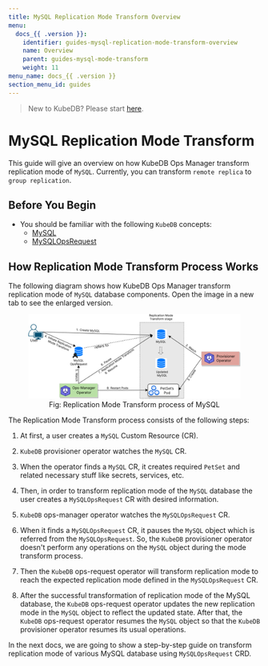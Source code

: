 ```yaml
---
title: MySQL Replication Mode Transform Overview
menu:
  docs_{{ .version }}:
    identifier: guides-mysql-replication-mode-transform-overview
    name: Overview
    parent: guides-mysql-mode-transform
    weight: 11
menu_name: docs_{{ .version }}
section_menu_id: guides
---
```


> New to KubeDB? Please start [here](/docs/README.md).

# MySQL Replication Mode Transform

This guide will give an overview on how KubeDB Ops Manager transform replication mode of `MySQL`. Currently, you can transform `remote replica` to `group replication`.

## Before You Begin

- You should be familiar with the following `KubeDB` concepts:
    - [MySQL](/docs/guides/mysql/concepts/mysqldatabase)
    - [MySQLOpsRequest](/docs/guides/mysql/concepts/opsrequest)

## How Replication Mode Transform Process Works

The following diagram shows how KubeDB Ops Manager transform replication mode of `MySQL` database components. Open the image in a new tab to see the enlarged version.

<figure align="center">
<img alt="Replication Mode Transform process of MySQL" src="/docs/guides/mysql/replication-mode-transform/overview/images/replication-mode-transform.svg">
<figcaption align="center">Fig: Replication Mode Transform process of MySQL</figcaption>
</figure>

The Replication Mode Transform process consists of the following steps:

1. At first, a user creates a `MySQL` Custom Resource (CR).

2. `KubeDB` provisioner operator watches the `MySQL` CR.

3. When the operator finds a `MySQL` CR, it creates required `PetSet` and related necessary stuff like secrets, services, etc.

4. Then, in order to transform replication mode of the `MySQL` database the user creates a `MySQLOpsRequest` CR with desired information.

5. `KubeDB` ops-manager operator watches the `MySQLOpsRequest` CR.

6. When it finds a `MySQLOpsRequest` CR, it pauses the `MySQL` object which is referred from the `MySQLOpsRequest`. So, the `KubeDB` provisioner operator doesn't perform any operations on the `MySQL` object during the mode transform process.

7. Then the `KubeDB` ops-request operator will transform replication mode to reach the expected replication mode defined in the `MySQLOpsRequest` CR.

8. After the successful transformation of replication mode of the MySQL database, the `KubeDB` ops-request operator updates the new replication mode in the `MySQL` object to reflect the updated state. After that, the `KubeDB` ops-request operator resumes the `MySQL` object so that the `KubeDB` provisioner operator resumes its usual operations.

In the next docs, we are going to show a step-by-step guide on transform replication mode of various MySQL database using `MySQLOpsRequest` CRD.
